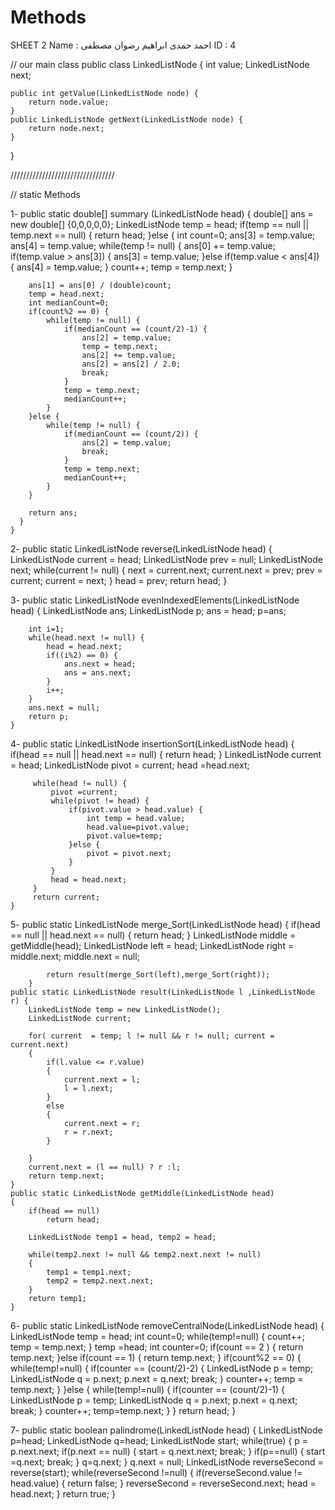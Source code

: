 # Methods
SHEET 2
Name : احمد حمدى ابراهيم رضوان مصطفى
ID : 4 


// our main class
public class LinkedListNode {
	int value;
	LinkedListNode next;
	
	
	public int getValue(LinkedListNode node) {
		return node.value;
	}
	public LinkedListNode getNext(LinkedListNode node) {
		return node.next;
	}
}

/////////////////////////////////

// static Methods

1-   public static double[] summary (LinkedListNode head) {
		double[] ans = new double[] {0,0,0,0,0};
		LinkedListNode temp = head;
		if(temp == null || temp.next == null) {
			return head;
		}else {
		int count=0;
		ans[3] = temp.value;
		ans[4] = temp.value;
		while(temp != null) {
			ans[0] += temp.value;
			if(temp.value > ans[3]) {
				ans[3] = temp.value;
			}else if(temp.value < ans[4]) {
				ans[4] = temp.value;
			}
			count++;
			temp = temp.next;
		}
		
		ans[1] = ans[0] / (double)count;
		temp = head.next;
		int medianCount=0;
		if(count%2 == 0) {
			while(temp != null) {
				if(medianCount == (count/2)-1) {
					ans[2] = temp.value;
					temp = temp.next;
					ans[2] += temp.value;
					ans[2] = ans[2] / 2.0;
					break;
				}
				temp = temp.next;
				medianCount++;
			}
		}else {
			while(temp != null) {
				if(medianCount == (count/2)) {
					ans[2] = temp.value;
					break;
				}
				temp = temp.next;
				medianCount++;
			}
		}
		
		return ans;
	  }
	}
  
2- public static LinkedListNode reverse(LinkedListNode head) {
		LinkedListNode current = head;
		LinkedListNode prev = null;
		LinkedListNode next;
		while(current != null) {
			next = current.next;
			current.next = prev;
			prev = current;
			current = next;
		}
		head = prev;
		return head;
	}

3- public static LinkedListNode evenIndexedElements(LinkedListNode head) {
		LinkedListNode ans;
		LinkedListNode p;
		ans = head;
		p=ans;
		
		int i=1;
		while(head.next != null) {
			head = head.next;
			if((i%2) == 0) {
				ans.next = head;
				ans = ans.next;
			}
			i++;
		}
		ans.next = null;
		return p;
	}
  
4- public static LinkedListNode insertionSort(LinkedListNode head) {
		if(head == null || head.next == null) {
	        return head;
		}
		LinkedListNode current = head;
		LinkedListNode pivot = current;
		head =head.next;
		
		 while(head != null) {
			 pivot =current;
			 while(pivot != head) {
				 if(pivot.value > head.value) {
					 int temp = head.value;
					 head.value=pivot.value;
					 pivot.value=temp;
				 }else {
					 pivot = pivot.next;
				 }
			 }
			 head = head.next;
		 }
		 return current;
	}
  
5- public static LinkedListNode merge_Sort(LinkedListNode head) {
			if(head == null || head.next == null) {
		        return head;
			}
			LinkedListNode middle = getMiddle(head);
			LinkedListNode left = head;
			LinkedListNode right = middle.next;
			middle.next = null;
			
			return result(merge_Sort(left),merge_Sort(right));
		}
	public static LinkedListNode result(LinkedListNode l ,LinkedListNode r) {
		LinkedListNode temp = new LinkedListNode();
		LinkedListNode current;
		
		for( current  = temp; l != null && r != null; current = current.next)
	    {
	        if(l.value <= r.value) 
	        {
	            current.next = l; 
	            l = l.next; 
	        }
	        else
	        { 
	            current.next = r;
	            r = r.next; 
	        }

	    }
	    current.next = (l == null) ? r :l;
	    return temp.next;
	}
	public static LinkedListNode getMiddle(LinkedListNode head)
	{
	    if(head == null) 
	        return head;

	    LinkedListNode temp1 = head, temp2 = head;

	    while(temp2.next != null && temp2.next.next != null)
	    {
	    	temp1 = temp1.next;
	        temp2 = temp2.next.next;
	    }
	    return temp1;
	}
  
6- public static LinkedListNode removeCentralNode(LinkedListNode head) {
		LinkedListNode temp = head;
		int count=0;
		while(temp!=null) {
			count++;
			temp = temp.next;
		}
		temp =head;
		int counter=0;
		if(count == 2 ) {
			return temp.next;
		}else if(count == 1) {
			return temp.next;
		}
		if(count%2 == 0) {
			while(temp!=null) {
				if(counter == (count/2)-2) {
					LinkedListNode p = temp;
					LinkedListNode q = p.next;
					p.next = q.next;
					break;
				}
				counter++;
				temp = temp.next;
			}
		}else {
			while(temp!=null) {
				if(counter == (count/2)-1) {
					LinkedListNode p = temp;
					LinkedListNode q = p.next;
					p.next = q.next;
					break;
				}
				counter++;
				temp=temp.next;
			}
		}
		return head;
	}
  
7- public static boolean palindrome(LinkedListNode head) {
		LinkedListNode p=head;
		LinkedListNode q=head;
		LinkedListNode start;
		while(true) {
			p = p.next.next;
			if(p.next == null) {
				start = q.next.next;
				break;
			}
			if(p==null) {
				start =q.next;
				break;
			}
			q=q.next;
		}
		q.next = null;
		LinkedListNode reverseSecond = reverse(start);
		while(reverseSecond !=null) {
			if(reverseSecond.value != head.value) {
				return false;
			}
			reverseSecond = reverseSecond.next;
			head = head.next;
		}
		return true;
	}
  
